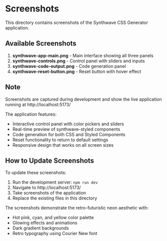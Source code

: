 # Screenshots

This directory contains screenshots of the Synthwave CSS Generator application.

## Available Screenshots

1. **synthwave-app-main.png** - Main interface showing all three panels
2. **synthwave-controls.png** - Control panel with sliders and inputs
3. **synthwave-code-output.png** - Code generation panel
4. **synthwave-reset-button.png** - Reset button with hover effect

## Note

Screenshots are captured during development and show the live application running at http://localhost:5173/

The application features:
- Interactive control panel with color pickers and sliders
- Real-time preview of synthwave-styled components
- Code generation for both CSS and Styled Components
- Reset functionality to return to default settings
- Responsive design that works on all screen sizes

## How to Update Screenshots

To update these screenshots:
1. Run the development server: `npm run dev`
2. Navigate to http://localhost:5173/
3. Take screenshots of the application
4. Replace the existing files in this directory

The screenshots demonstrate the retro-futuristic neon aesthetic with:
- Hot pink, cyan, and yellow color palette
- Glowing effects and animations
- Dark gradient backgrounds
- Retro typography using Courier New font
